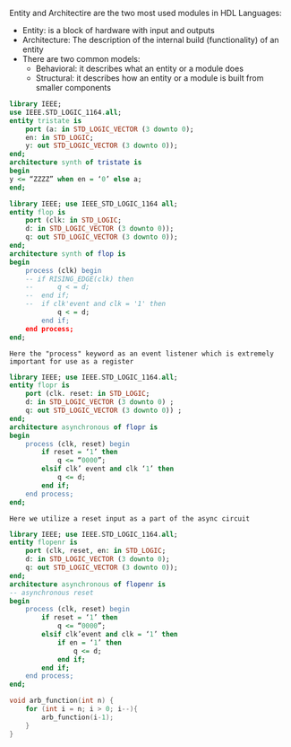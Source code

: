Entity and Architectire are the two most used modules in HDL Languages:
- Entity: is a block of hardware with input and outputs
- Architecture: The description of the internal build (functionality) of an entity
- There are two common models:
	- Behavioral: it describes what an entity or a module does
	- Structural: it describes how an entity or a module is built from smaller components
```VHDL
library IEEE;
use IEEE.STD_LOGIC_1164.all;
entity tristate is
	port (a: in STD_LOGIC_VECTOR (3 downto 0);
	en: in STD_LOGIC;
	y: out STD_LOGIC_VECTOR (3 downto 0));
end;
architecture synth of tristate is
begin
y <= “ZZZZ” when en = ‘0’ else a;
end;
```
```VHDL
library IEEE; use IEEE_STD_LOGIC_1164 all;
entity flop is
	port (clk: in STD_LOGIC;
	d: in STD_LOGIC_VECTOR (3 downto 0));
	q: out STD_LOGIC_VECTOR (3 downto 0));
end;
architecture synth of flop is
begin
	process (clk) begin
	-- if RISING_EDGE(clk) then
	--		q < = d;
	--	end if;
	--	if clk'event and clk = '1' then
			q < = d;
		end if;
	end process;
end;
```
	Here the "process" keyword as an event listener which is extremely important for use as a register
```VHDL
library IEEE; use IEEE.STD_LOGIC_1164.all;
entity flopr is
	port (clk. reset: in STD_LOGIC;
	d: in STD_LOGIC_VECTOR (3 downto 0) ;
	q: out STD_LOGIC_VECTOR (3 downto 0)) ;
end;
architecture asynchronous of flopr is
begin
	process (clk, reset) begin
		if reset = ‘1’ then
			q <= “0000”;
		elsif clk’ event and clk ‘1’ then
			q <= d;
		end if;
	end process;
end;
```
	Here we utilize a reset input as a part of the async circuit
```VHDL
library IEEE; use IEEE.STD_LOGIC_1164.all;
entity flopenr is
	port (clk, reset, en: in STD_LOGIC;
	d: in STD_LOGIC_VECTOR (3 downto 0);
	q: out STD_LOGIC_VECTOR (3 downto 0));
end;
architecture asynchronous of flopenr is
-- asynchronous reset
begin
	process (clk, reset) begin
		if reset = ‘1’ then
			q <= “0000”;
		elsif clk’event and clk = ‘1’ then
			if en = ‘1’ then
				q <= d;
			end if;
		end if;
	end process;
end;
```
```c++
void arb_function(int n) {
	for (int i = n; i > 0; i--){
		arb_function(i-1);
	}
}
```